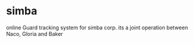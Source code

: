 # simba
online Guard tracking system for simba corp. its a joint operation between Naco, Gloria and Baker
